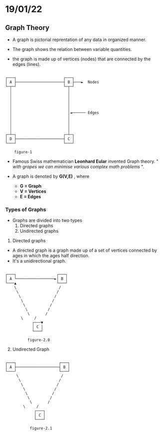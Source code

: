 # 19/01/22
## Graph Theory

+ A graph is pictorial reprentation of any data in organized manner.

+ The graph shows the relation between variable quantities.

+ the graph is made up of vertices (nodes) that are connected by the edges (lines).

```

┌───┐                     ┌───┐
│ A ├─────────────────────┤ B ├───►  Nodes
└─┬─┘                     └─┬─┘
  │                         │
  │                         │
  │                         │
  │                         │
  │                         │
  │                         │◄────── Edges
  │                         │
  │                         │
  │                         │
  │                         │
┌─┴─┐                     ┌─┴─┐
│ D ├─────────────────────┤ C │
└───┘                     └───┘
	
	figure-1
```

+ Famous Swiss mathematician **Leonhard Eular** invented Graph theory. " *with grapes we can minimise various complex math problems* ".

+ A graph is denoted by **G(V,E)** , where
  + **G = Graph**
  + **V = Vertices**
  + **E = Edges**

### Types of Graphs

+ Graphs are divided into two types
  1. Directed graphs
  2. Undirected graphs

1. Directed graphs
  + A directed graph is a graph made up of a set of vertices connected by ages in which the ages half direction.
  + It's a unidirectional graph.

```

┌───┐                  ┌───┐
│ A └─────────────────►│ B │
└───▲                  └───┘
    \                   /
     \                 /
      \               /
       \             /
        \           /
         \         /
          \       /
   	   \     /
            ┌───▼
            │ C │
            └───┘

		  figure-2.0
```

2. Undirected Graph

```

┌───┐                   ┌───┐
│ A ├───────────────────┤ B │
└───┘                   └───┘
     \                   /
      \                 /
       \               /
        \             /
         \           /
          \         /
           \       /
	    \     /
             ┌───┐
             │ C │
             └───┘

		   figure-2.1
```
